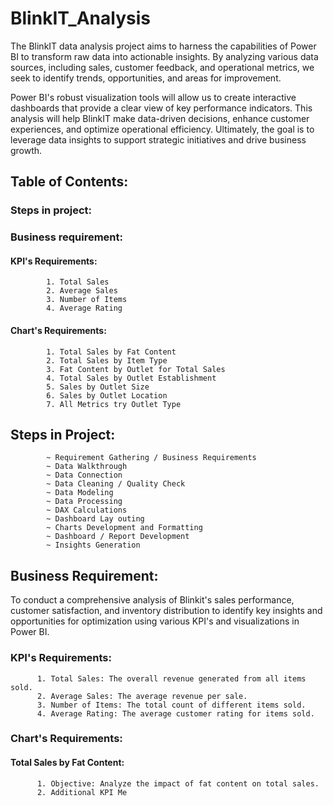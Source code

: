 # BlinkIT_Analysis

The BlinkIT data analysis project aims to harness the capabilities of Power BI to transform raw data into actionable insights. By analyzing various data sources, including sales, customer feedback, and operational metrics, we seek to identify trends, opportunities, and areas for improvement.

Power BI's robust visualization tools will allow us to create interactive dashboards that provide a clear view of key performance indicators. This analysis will help BlinkIT make data-driven decisions, enhance customer experiences, and optimize operational efficiency. Ultimately, the goal is to leverage data insights to support strategic initiatives and drive business growth.

## Table of Contents:
  ### Steps in project:
  ### Business requirement:
  #### KPI's Requirements:
            1. Total Sales
            2. Average Sales
            3. Number of Items
            4. Average Rating
  #### Chart's Requirements:
            1. Total Sales by Fat Content
            2. Total Sales by Item Type
            3. Fat Content by Outlet for Total Sales
            4. Total Sales by Outlet Establishment
            5. Sales by Outlet Size
            6. Sales by Outlet Location
            7. All Metrics try Outlet Type

## Steps in Project:
            ~ Requirement Gathering / Business Requirements
            ~ Data Walkthrough
            ~ Data Connection
            ~ Data Cleaning / Quality Check
            ~ Data Modeling
            ~ Data Processing
            ~ DAX Calculations
            ~ Dashboard Lay outing
            ~ Charts Development and Formatting
            ~ Dashboard / Report Development
            ~ Insights Generation

## Business Requirement:

To conduct a comprehensive analysis of Blinkit's sales performance, customer satisfaction, and inventory distribution to identify key insights and opportunities for optimization using various KPI's and visualizations in Power BI.

### KPI's Requirements:
          1. Total Sales: The overall revenue generated from all items sold.
          2. Average Sales: The average revenue per sale.
          3. Number of Items: The total count of different items sold.
          4. Average Rating: The average customer rating for items sold.

### Chart's Requirements:
#### Total Sales by Fat Content:
          1. Objective: Analyze the impact of fat content on total sales.
          2. Additional KPI Me
















            
